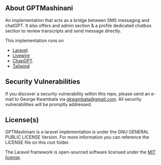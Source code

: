 ## About GPTMashinani


An implementation that acts as a bridge between SMS messaging and chatGPT. It also offers and admin section & a profile dedicated chatbox section to review transcripts and send message directly.

This implementation runs on
- [Laravel](https://laravel.com/docs).
- [Livewire](https://laravel-livewire.com/)
- [ChapGPT](https://platform.openai.com/overview).
- [Tailwind](https://tailwindcss.com/)


## Security Vulnerabilities

If you discover a security vulnerability within this repo, please send an e-mail to George Kwambata via [gkwambata@gmail.com](mailto:gkwambata@gmail.com). All security vulnerabilities will be promptly addressed.

## License(s)

GPTMashinani is a laravel implementation is under the GNU GENERAL PUBLIC LICENSE
Version. For more information you can reference the LICENSE file on this root folder.

The Laravel framework is open-sourced software licensed under the [MIT license](https://opensource.org/licenses/MIT).
